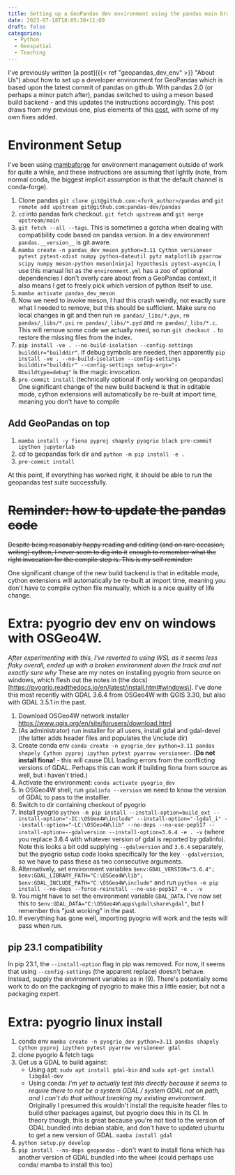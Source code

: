 ```yaml
---
title: Setting up a GeoPandas dev environment using the pandas main branch (Meson Edition)
date: 2023-07-18T18:05:38+11:00
draft: false
categories:
  - Python
  - Geospatial
  - Teaching
---
```


I've previously written [a post]({{< ref "geopandas_dev_env" >}} "About Us") about how to set up a developer environment for GeoPandas which is based upon the
latest commit of pandas on github. With pandas 2.0 (or perhaps a minor patch after), pandas switched to using a meson
based build backend - and this updates the instructions accordingly. This post draws from my previous one, plus elements of this [post](https://github.com/pandas-dev/pandas/issues/49683#issue-1447017509), with some of my own fixes added.



# Environment Setup

I've been using [mambaforge](https://github.com/conda-forge/miniforge#mambaforge) for environment management outside of
work for quite a while, and these instructions are assuming that lightly (note, from normal conda, the biggest implicit
assumption is that the default channel is conda-forge).

1. Clone pandas `git clone git@github.com:<fork_author>/pandas` and
   `git remote add upstream git@github.com:pandas-dev/pandas`
2. `cd` into pandas fork checkout. `git fetch upstream` and `git merge upstream/main`
3. `git fetch --all --tags`. This is sometimes a gotcha when dealing with compatibility code based on pandas version. In
   a dev environment `pandas.__version__` is git aware.
4. `mamba create -n pandas_dev_meson python=3.11 Cython versioneer pytest pytest-xdist numpy python-dateutil pytz matplotlib pyarrow scipy numpy meson-python meson[ninja] hypothesis pytest-asyncio`,
   I use this manual list as the `environment.yml` has a zoo of optional dependencies I don't overly care about from a
   GeoPandas context, it also means I get to freely pick which version of python itself to use.
5. `mamba activate pandas_dev_meson`
6. Now we need to invoke meson, I had this crash weirdly, not exactly sure what I needed to remove, but this should be sufficient. Make sure no local changes in git and then 
    run `rm pandas/_libs/*.pyx`, `rm pandas/_libs/*.pxi` `rm pandas/_libs/*.pyd` and `rm pandas/_libs/*.c`. This will remove some code we actually need, so run `git checkout .` to restore the missing files from the index.
7. `pip install -ve . --no-build-isolation --config-settings builddir="builddir"`. If  debug symbols are needed, then apparently `pip install -ve . --no-build-isolation --config-settings builddir="builddir" --config-settings setup-args="-Dbuildtype=debug"` is the magic invocation.
9.  `pre-commit install` (technically optional if only working on geopandas)
One significant change of the new build backend is that in editable mode, cython extensions will automatically be re-built at import time, meaning you don't have to compile


## Add GeoPandas on top

1. `mamba install -y fiona pyproj shapely pyogrio black pre-commit ipython jupyterlab`
2. cd to geopandas fork dir and `python -m pip install -e .`
3. `pre-commit install`

At this point, if everything has worked right, it should be able to run the geopandas test suite successfully.

# ~~Reminder: how to update the pandas code~~



~~Despite being reasonably happy reading and editing (and on rare occasion, writing) cython, I never seem to dig into it~~
~~enough to remember what the right invocation for the compile step is. This is my self reminder:~~

One significant change of the new build backend is that in editable mode, cython extensions will automatically be re-built at import time, meaning you don't have to compile cython file manually, which is a nice quality of life change.


# Extra: pyogrio dev env on windows with OSGeo4W.

*After experimenting with this, I've reverted to using WSL as it seems less flaky overall, ended up with a broken
environment down the track and not exactly sure why* These are my notes on installing pyogrio from source on windows,
which flesh out the notes in (the docs)\[https://pyogrio.readthedocs.io/en/latest/install.html#windows\]. I've done this
most recently with GDAL 3.6.4 from OSGeo4W with QGIS 3.30, but also with GDAL 3.5.1 in the past.

01. Download OSGeo4W network installer https://www.qgis.org/en/site/forusers/download.html
02. (As administrator) run installer for all users, install gdal and gdal-devel (the latter adds header files and
    populates the \\include dir)
03. Create conda env
    `conda create -n pyogrio_dev python=3.11 pandas shapely Cython pyproj ipython pytest pyarrow versioneer`. (**Do not
    install fiona!** - this will cause DLL loading errors from the conflicting versions of GDAL. Perhaps this can work
    if building fiona from source as well, but i haven't tried.)
04. Activate the environment: `conda activate pyogrio_dev`
05. In OSGeo4W shell, run `gdalinfo --version` we need to know the version of GDAL to pass to the installler.
06. Switch to dir containing checkout of pyogrio
07. Install pyogrio
    `python -m pip install --install-option=build_ext --install-option="-IC:\OSGeo4W\include" --install-option="-lgdal_i" --install-option="-LC:\OSGeo4W\lib" --no-deps --no-use-pep517 --install-option=--gdalversion --install-option=3.6.4 -e . -v`
    (where you replace 3.6.4 with whatever version of gdal is reported by gdalinfo). Note this looks a bit odd supplying
    `--gdalversion` and `3.6.4` separately, but the pyogrio setup code looks specifically for the key `--gdalversion`,
    so we have to pass these as two consecutive arguments.
08. Alternatively, set environment variables
    `$env:GDAL_VERSION="3.6.4"; $env:GDAL_LIBRARY_PATH="C:\OSGeo4W\lib"; $env:GDAL_INCLUDE_PATH="C:\OSGeo4W\include"`
    and run `python -m pip install --no-deps --force-reinstall --no-use-pep517 -e . -v`
09. You might have to set the environment variable `GDAL_DATA`. I've now set this to
    `$env:GDAL_DATA="C:\OSGeo4W\apps\gdal\share\gdal"`, but I remember this "just working" in the past.
10. If everything has gone well, importing pyogrio will work and the tests will pass when run.

## pip 23.1 compatibility

In pip 23.1, the `--install-option` flag in pip was removed. For now, it seems that using `--config-settings` (the
apparent replace) doesn't behave. Instead, supply the environment variables as in (9). There's potentially some work to
do on the packaging of pyogrio to make this a little easier, but not a packaging expert.

# Extra: pyogrio linux install

1. conda env
   `mamba create -n pyogrio_dev python=3.11 pandas shapely Cython pyproj ipython pytest pyarrow versioneer gdal`
2. clone pyogrio & fetch tags
3. Get us a GDAL to build against:
   - Using apt: `sudo apt install gdal-bin` and `sudo apt-get install libgdal-dev`
   - Using conda: *I'm yet to actually test this directly because it seems to require there to not be a system GDAL /
     system GDAL not on path, and I can't do that without breaking my existing environment*. Originally I presumed this
     wouldn't install the requisite header files to build other packages against, but pyogrio does this in its CI. In
     theory though, this is great because you're not tied to the version of GDAL bundled into debian stable, and don't
     have to updated ubuntu to get a new version of GDAL. `mamba install gdal`
4. `python setup.py develop`
5. `pip install --no-deps geopandas` - don't want to install fiona which has another version of GDAL bundled into the
   wheel (could perhaps use conda/ mamba to install this too)
